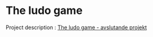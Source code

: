 # The ludo game

Project description : [The ludo game - avslutande projekt](https://pgbsnh19.github.io/dataatkomst/project4.html)

